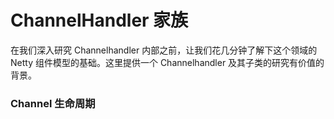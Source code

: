 ChannelHandler 家族
====

在我们深入研究 Channelhandler 内部之前，让我们花几分钟了解下这个领域的 Netty 组件模型的基础。这里提供一个  Channelhandler 及其子类的研究有价值的背景。

### Channel 生命周期

 